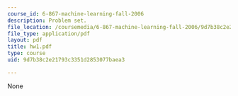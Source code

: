 ```yaml
---
course_id: 6-867-machine-learning-fall-2006
description: Problem set.
file_location: /coursemedia/6-867-machine-learning-fall-2006/9d7b38c2e21793c3351d2853077baea3_hw1.pdf
file_type: application/pdf
layout: pdf
title: hw1.pdf
type: course
uid: 9d7b38c2e21793c3351d2853077baea3

---
```

None